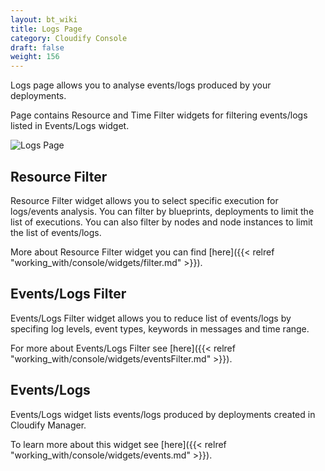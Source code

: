 ```yaml
---
layout: bt_wiki
title: Logs Page
category: Cloudify Console
draft: false
weight: 156
---
```


Logs page allows you to analyse events/logs produced by your deployments.

Page contains Resource and Time Filter widgets for filtering events/logs listed in Events/Logs widget. 

![Logs Page]( /images/ui/logsPage/logs-page.png )


## Resource Filter

Resource Filter widget allows you to select specific execution for logs/events analysis. You can filter by blueprints, deployments to limit the list of executions.  You can also filter by nodes and node instances to limit the list of events/logs.

More about Resource Filter widget you can find [here]({{< relref "working_with/console/widgets/filter.md" >}}).


## Events/Logs Filter

Events/Logs Filter widget allows you to reduce list of events/logs by specifing log levels, event types, keywords in messages and time range.

For more about Events/Logs Filter see [here]({{< relref "working_with/console/widgets/eventsFilter.md" >}}).


## Events/Logs

Events/Logs widget lists events/logs produced by deployments created in Cloudify Manager.

To learn more about this widget see [here]({{< relref "working_with/console/widgets/events.md" >}}).

